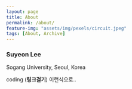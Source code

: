 ```yaml
---
layout: page
title: About
permalink: /about/
feature-img: "assets/img/pexels/circuit.jpeg"
tags: [About, Archive]
---
```


<!--Type on Strap is based on Type Theme, a free and open-source theme for [Jekyll](http://jekyllrb.com/), licensed under the MIT License.

Head over to the [theme's documentation](https://github.io/sylhare/Type-on-Strap) for much more information about Type on Strap or to install this theme on your own Jekyll site.

This file is an example of a page in Jekyll, that automatically shows up in the header navigation, you can delete or modify this file freely.-->

 
###  Suyeon Lee
Sogang University, Seoul, Korea

coding (**링크걸기**)
이런식으로..